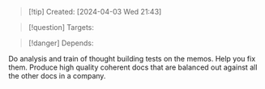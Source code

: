 
>[!tip] Created: [2024-04-03 Wed 21:43]

>[!question] Targets: 

>[!danger] Depends: 

Do analysis and train of thought building tests on the memos.  Help you fix them.  Produce high quality coherent docs that are balanced out against all the other docs in a company.

